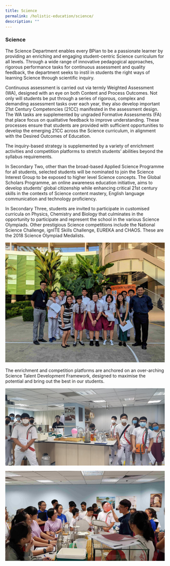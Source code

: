 ```yaml
---
title: Science
permalink: /holistic-education/science/
description: ""
---
```

### Science

The Science Department enables every BPian to be a passionate learner by providing an enriching and engaging student-centric Science curriculum for all levels. Through a wide range of innovative pedagogical approaches, rigorous performance tasks for continuous assessment and quality feedback, the department seeks to instil in students the right ways of learning Science through scientific inquiry.   
  
Continuous assessment is carried out via termly Weighted Assessment (WA), designed with an eye on both Content and Process Outcomes. Not only will students be put through a series of rigorous, complex and demanding assessment tasks over each year, they also develop important 21st Century Competencies (21CC) manifested in the assessment design. The WA tasks are supplemented by ungraded Formative Assessments (FA) that place focus on qualitative feedback to improve understanding. These processes ensure that students are provided with sufficient opportunities to develop the emerging 21CC across the Science curriculum, in alignment with the Desired Outcomes of Education.  
  
The inquiry-based strategy is supplemented by a variety of enrichment activities and competition platforms to stretch students’ abilities beyond the syllabus requirements.  
  
In Secondary Two, other than the broad-based Applied Science Programme for all students, selected students will be nominated to join the Science Interest Group to be exposed to higher level Science concepts. The Global Scholars Programme, an online awareness education initiative, aims to develop students’ global citizenship while enhancing critical 21st century skills in the contexts of Science content mastery, English language communication and technology proficiency.  
  
In Secondary Three, students are invited to participate in customised curricula on Physics, Chemistry and Biology that culminates in the opportunity to participate and represent the school in the various Science Olympiads. Other prestigious Science competitions include the National Science Challenge, ignITE Skills Challenge, EUREKA and CHAOS. These are the 2018 Science Olympiad Medalists.  
  

![](/images/science%201.jpeg) 

The enrichment and competition platforms are anchored on an over-arching Science Talent Development Framework, designed to maximise the potential and bring out the best in our students.  
  

![](/images/science%202.jpeg)

![](/images/science%203.jpeg)
